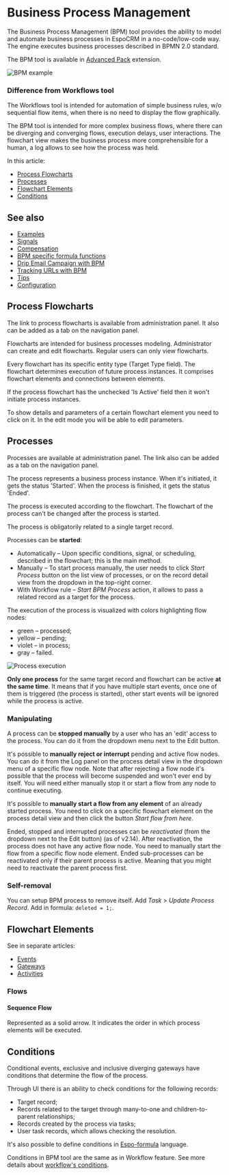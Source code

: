 # Business Process Management

The Business Process Management (BPM) tool provides the ability to model and automate business processes in EspoCRM in a no-code/low-code way. The engine executes business processes described in BPMN 2.0 standard.

The BPM tool is available in [Advanced Pack](https://www.espocrm.com/extensions/advanced-pack/) extension.

![BPM example](../_static/images/administration/bpm/bpm-1.png)

### Difference from Workflows tool

The Workflows tool is intended for automation of simple business rules, w/o sequential flow items, when there is no need to display the flow graphically.

The BPM tool is intended for more complex business flows, where there can be diverging and converging flows, execution delays, user interactions. The flowchart view makes the business process more comprehensible for a human, a log allows to see how the process was held.

In this article:

* [Process Flowcharts](#process-flowcharts)
* [Processes](#processes)
* [Flowchart Elements](#flowchart-elements)
* [Conditions](#conditions)

## See also
* [Examples](bpm-examples.md)
* [Signals](bpm-signals.md)
* [Compensation](bpm-compensation.md)
* [BPM specific formula functions](bpm-formula.md)
* [Drip Email Campaign with BPM](bpm-drip-email-campaign.md)
* [Tracking URLs with BPM](bpm-tracking-urls.md)
* [Tips](bpm-tips.md)
* [Configuration](bpm-configuration.md)

## Process Flowcharts

The link to process flowcharts is available from administration panel. It also can be added as a tab on the navigation panel.

Flowcharts are intended for business processes modeling. Administrator can create and edit flowcharts. Regular users can only view flowcharts.

Every flowchart has its specific entity type (Target Type field). The flowchart determines execution of future process instances. It comprises flowchart elements and connections between elements.

If the process flowchart has the unchecked 'Is Active' field then it won't initiate process instances.

To show details and parameters of a certain flowchart element you need to click on it. In the edit mode you will be able to edit parameters.

## Processes

Processes are available at administration panel. The link also can be added as a tab on the navigation panel.

The process represents a business process instance. When it's initiated, it gets the status 'Started'. When the process is finished, it gets the status 'Ended'. 

The process is executed according to the flowchart. The flowchart of the process can't be changed after the process is started.

The process is obligatorily related to a single target record.

Processes can be **started**:

* Automatically – Upon specific conditions, signal, or scheduling, described in the flowchart; this is the main method.
* Manually – To start process manually, the user needs to click *Start Process* button on the list view of processes, or on the record detail view from the dropdown in the top-right corner.
* With Workflow rule – *Start BPM Process* action, it allows to pass a related record as a target for the process.

The execution of the process is visualized with colors highlighting flow nodes:

* green – processed;
* yellow – pending;
* violet – in process;
* gray – failed.

![Process execution](../_static/images/administration/bpm/process-execution.png)

**Only one process** for the same target record and flowchart can be active **at the same time**. It means that if you have multiple start events, once one of them is triggered (the process is started), other start events will be ignored while the process is active. 

### Manipulating

A process can be **stopped manually** by a user who has an 'edit' access to the process. You can do it from the dropdown menu next to the Edit button.

It's possible to **manually reject or interrupt** pending and active flow nodes. You can do it from the Log panel on the process detail view in the dropdown menu of a specific flow node. Note that after rejecting a flow node it's possible that the process will become suspended and won't ever end by itself. You will need either manually stop it or start a flow from any node to continue executing.

It's possible to **manually start a flow from any element** of an already started process. You need to click on a specific flowchart element on the process detail view and then click the button *Start flow from here*.

Ended, stopped and interrupted processes can be *reactivated* (from the dropdown next to the Edit button) (as of v2.14). After reactivation, the process does not have any active flow node. You need to manually start the flow from a specific flow node element. Ended sub-processes can be reactivated only if their parent process is active. Meaning that you might need to reactivate the parent process first.

### Self-removal

You can setup BPM process to remove itself. Add *Task* > *Update Process Record*. Add in formula: `deleted = 1;`.

## Flowchart Elements

See in separate articles:

* [Events](bpm-events.md)
* [Gateways](bpm-gateways.md)
* [Activities](bpm-activities.md)

### Flows

#### Sequence Flow

Represented as a solid arrow. It indicates the order in which process elements will be executed.

## Conditions

Conditional events, exclusive and inclusive diverging gateways have conditions that determine the flow of the process.

Through UI there is an ability to check conditions for the following records:

* Target record;
* Records related to the target through many-to-one and children-to-parent relationships;
* Records created by the process via tasks;
* User task records, which allows checking the resolution.

It's also possible to define conditions in [Espo-formula](formula.md) language.

Conditions in BPM tool are the same as in Workflow feature. See more details about [workflow's conditions](workflows.md#conditions).
